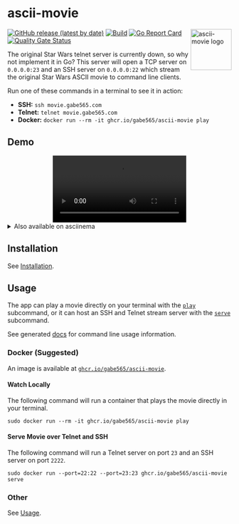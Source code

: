 # ascii-movie

<img src="./assets/icon.svg" alt="ascii-movie logo" width="92" align="right">

[![GitHub release (latest by date)](https://img.shields.io/github/v/release/gabe565/ascii-movie)](https://github.com/gabe565/ascii-movie/releases)
[![Build](https://github.com/gabe565/ascii-movie/actions/workflows/build.yml/badge.svg)](https://github.com/gabe565/ascii-movie/actions/workflows/build.yml)
[![Go Report Card](https://goreportcard.com/badge/github.com/gabe565/ascii-movie)](https://goreportcard.com/report/github.com/gabe565/ascii-movie)
[![Quality Gate Status](https://sonarcloud.io/api/project_badges/measure?project=gabe565_ascii-movie&metric=alert_status)](https://sonarcloud.io/summary/new_code?id=gabe565_ascii-movie)

The original Star Wars telnet server is currently down, so why not implement it in Go? This server will open a TCP server on `0.0.0.0:23` and an SSH server on `0.0.0.0:22` which stream the original Star Wars ASCII movie to command line clients.

Run one of these commands in a terminal to see it in action:
- **SSH:** `ssh movie.gabe565.com`
- **Telnet:** `telnet movie.gabe565.com`
- **Docker:** `docker run --rm -it ghcr.io/gabe565/ascii-movie play`

## Demo
<div align="center">
  <video src="https://user-images.githubusercontent.com/7717888/233742309-4eeace5e-9a7c-41c6-9fc5-21ea19728f77.mp4"></video>
</div>

<details>
  <summary>Also available on asciinema</summary>

  <p align="center">
    <a href="https://asciinema.org/a/431278"><img src="https://asciinema.org/a/431278.svg"/></a>
  </p>
</details>

## Installation

See [Installation](https://github.com/gabe565/ascii-movie/wiki/Installation).

## Usage

The app can play a movie directly on your terminal with the [`play`](docs/ascii-movie_play.md) subcommand, or it can host an SSH and Telnet stream server with the [`serve`](docs/ascii-movie_serve.md) subcommand.

See generated [docs](./docs/ascii-movie.md) for command line usage information.

### Docker (Suggested)
An image is available at [`ghcr.io/gabe565/ascii-movie`](https://ghcr.io/gabe565/ascii-movie).

#### Watch Locally
The following command will run a container that plays the movie directly in your terminal.

```shell
sudo docker run --rm -it ghcr.io/gabe565/ascii-movie play
```

#### Serve Movie over Telnet and SSH
The following command will run a Telnet server on port `23` and an SSH server on port `2222`.
```shell
sudo docker run --port=22:22 --port=23:23 ghcr.io/gabe565/ascii-movie serve
```

### Other

See [Usage](https://github.com/gabe565/ascii-movie/wiki/Usage).
